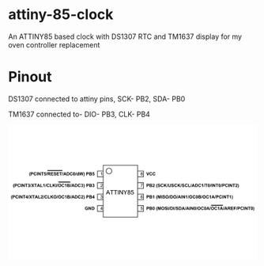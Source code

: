 # attiny-85-clock
An ATTINY85 based clock with DS1307 RTC and TM1637 display for my oven controller replacement

# Pinout

DS1307 connected to attiny pins, SCK- PB2, SDA- PB0

TM1637 connected to- DIO- PB3, CLK- PB4


![Attiny85 pinout](ATtiny85-Pinout.png)
